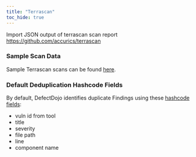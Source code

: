 ```yaml
---
title: "Terrascan"
toc_hide: true
---
```

Import JSON output of terrascan scan report <https://github.com/accurics/terrascan>

### Sample Scan Data
Sample Terrascan scans can be found [here](https://github.com/DefectDojo/django-DefectDojo/tree/master/unittests/scans/terrascan).

### Default Deduplication Hashcode Fields
By default, DefectDojo identifies duplicate Findings using these [hashcode fields](https://docs.defectdojo.com/en/working_with_findings/finding_deduplication/about_deduplication/):

- vuln id from tool
- title
- severity
- file path
- line
- component name
